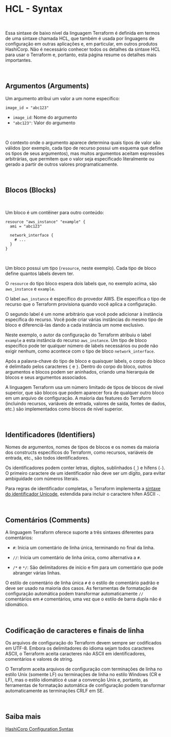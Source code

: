 # HCL - Syntax

<br>

Essa sintaxe de baixo nível da linguagem Terraform é definida em termos de uma sintaxe chamada HCL, que também é usada por linguagens de configuração em outras aplicações e, em particular, em outros produtos HashiCorp. Não é necessário conhecer todos os detalhes da sintaxe HCL para usar o Terraform e, portanto, esta página resume os detalhes mais importantes. 

<br>

## Argumentos (Arguments)

Um argumento atribui um valor a um nome específico:

```
image_id = "abc123"
```
- `image_id`: Nome do argumento
- `"abc123"`: Valor do argumento

<br>

O contexto onde o argumento aparece determina quais tipos de valor são válidos (por exemplo, cada tipo de recurso possui um esquema que define os tipos de seus argumentos), mas muitos argumentos aceitam expressões arbitrárias, que permitem que o valor seja especificado literalmente ou gerado a partir de outros valores programaticamente.

<br>

## Blocos (Blocks)

<br>

Um bloco é um contêiner para outro conteúdo:

```
resource "aws_instance" "example" {
  ami = "abc123"

  network_interface {
    # ...
  }
}
```

<br>

Um bloco possui um tipo (`resource`, neste exemplo). Cada tipo de bloco define quantos labels devem ter.

O `resource` do tipo bloco espera dois labels que, no exemplo acima, são `aws_instance` e `example`.

O label `aws_instance` é específico do provedor AWS. Ele especifica o tipo de recurso que o Terraform provisiona quando você aplica a configuração.

O segundo label é um nome arbitrário que você pode adicionar à instância específica do recurso. Você pode criar várias instâncias do mesmo tipo de bloco e diferenciá-las dando a cada instância um nome exclusivo.

Neste exemplo, o autor da configuração do Terraform atribuiu o label `example` a esta instância do recurso `aws_instance`. Um tipo de bloco específico pode ter qualquer número de labels necessários ou pode não exigir nenhum, como acontece com o tipo de bloco `network_interface`.

Após a palavra-chave do tipo de bloco e quaisquer labels, o corpo do bloco é delimitado pelos caracteres `{` e `}`. Dentro do corpo do bloco, outros argumentos e blocos podem ser aninhados, criando uma hierarquia de blocos e seus argumentos associados.

A linguagem Terraform usa um número limitado de tipos de blocos de nível superior, que são blocos que podem aparecer fora de qualquer outro bloco em um arquivo de configuração. A maioria das features do Terraform (incluindo recursos, variáveis ​​de entrada, valores de saída, fontes de dados, etc.) são implementados como blocos de nível superior.

<br>

## Identificadores (Identifiers)

Nomes de argumentos, nomes de tipos de blocos e os nomes da maioria dos constructs específicos do Terraform, como recursos, variáveis ​​de entrada, etc., são todos identificadores.

Os identificadores podem conter letras, dígitos, sublinhados (`_`) e hifens (`-`). O primeiro caractere de um identificador não deve ser um dígito, para evitar ambiguidade com números literais.

Para regras de identificador completas, o Terraform implementa a [sintaxe do identificador Unicode](http://unicode.org/reports/tr31/), estendida para incluir o caractere hífen ASCII `-`.

<br>

## Comentários (Comments)

A linguagem Terraform oferece suporte a três sintaxes diferentes para comentários:

- `#`: Inicia um comentário de linha única, terminando no final da linha.

- `//`: Inicia um comentário de linha única, como alternativa a `#`.

- `/*` e `*/`: São delimitadores de início e fim para um comentário que pode abranger várias linhas.

O estilo de comentário de linha única `#` é o estilo de comentário padrão e deve ser usado na maioria dos casos. As ferramentas de formatação de configuração automática podem transformar automaticamente `//` comentários em `#` comentários, uma vez que o estilo de barra dupla não é idiomático.

<br>

## Codificação de caracteres e finais de linha

Os arquivos de configuração do Terraform devem sempre ser codificados em UTF-8. Embora os delimitadores do idioma sejam todos caracteres ASCII, o Terraform aceita caracteres não ASCII em identificadores, comentários e valores de string.

O Terraform aceita arquivos de configuração com terminações de linha no estilo Unix (somente LF) ou terminações de linha no estilo Windows (CR e LF), mas o estilo idiomático é usar a convenção Unix e, portanto, as ferramentas de formatação automática de configuração podem transformar automaticamente as terminações CRLF em SE.

<br>

## Saiba mais
[HashiCorp Configuration Syntax](https://developer.hashicorp.com/terraform/language/syntax/configuration)   